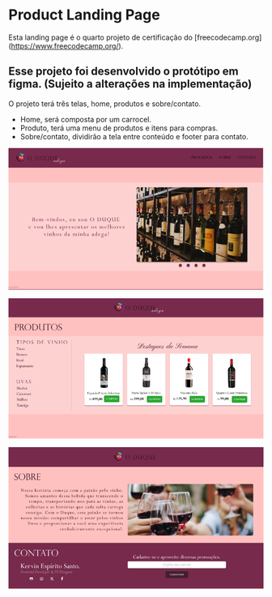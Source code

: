# Product Landing Page

Esta landing page é o quarto projeto de certificação do [freecodecamp.org] (https://www.freecodecamp.org/).

## Esse projeto foi desenvolvido o protótipo em figma. (Sujeito a alterações na implementação)

O projeto terá três telas, home, produtos e sobre/contato.

- Home, será composta por um carrocel.
- Produto, terá uma menu de produtos e itens para compras.
- Sobre/contato, dividirão a tela entre conteúdo e footer para contato.

![Alt text](image.png)

![Alt text](image-1.png)

![Alt text](image-2.png)
